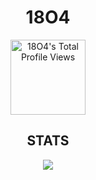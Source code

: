 <div align="center"> 
  <h1>18O4</h1>
<a target="_blank" href="https://github.com/18o4"><img src="https://komarev.com/ghpvc/?username=18o4&color=blue" alt="18O4's Total Profile Views" width="120" /></a>

<h2>STATS</h2>
  
<img src="https://github-readme-stats.vercel.app/api/wakatime?username=18o4&api_domain=wakapi.18o4.xyz&hide_border=true&border_radius=12&text_color=009CFF&title_color=ff7701&bg_color=14141400&icon_color=FFDF00&show_icons=true&custom_title=Monthly%20Coding%20Stats&layout=compact" />
